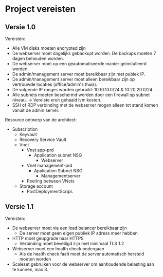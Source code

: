# Project vereisten

## Versie 1.0
Vereisten:
- Alle VM disks moeten encrypted zijn
- De webserver moet dagelijks gebackupt worden. De backups moeten 7 dagen behouden worden.
- De webserver moet op een geautomatiseerde manier geïnstalleerd worden.
- De admin/management server moet bereikbaar zijn met pubiek IP.
- De admin/management server moet alleen bereikbaar zijn op vertrouwde locaties (office/admin's thuis).
- De volgende IP ranges worden gebruikt: 10.10.10.0/24 & 10.20.20.0/24 .
- Alle subnets moeten beschermd worden door een firewall op subnet niveau. -> Vereiste eruit gehaald ivm kosten.
- SSH of RDP verbinding met de webserver mogen alleen tot stand komen vanuit de admin server. 

Resource ontwerp van de architect:
- Subscription
    - Keyvault
    - Recovery Service Vault
    - Vnet    
        - Vnet app-prd
            - Application subnet NSG
                - Webserver
        - Vnet management-prd
            - Application Subnet NSG
                - Managementserver
        - Peering between VNets
    - Storage account
        - PostDeploymentScrips

## Versie 1.1
Vereisten:
- De webserver moet via een load balancer bereikbaar zijn
    - De server moet geen eigen publiek IP adress meer hebben
- HTTP moet geupgrade naar HTTPS
    - Verbinding moet beveiligd zijn met minimaal TLS 1.2
- Webserver moet een health check ondergaan
    - Als de health check faalt moet de server automatisch hersteld moeten worden
- Scaleset gebruiken voor de webserver om aanhoudende belasting aan te kunnen, max 3.